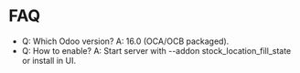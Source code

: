 # FAQ

- Q: Which Odoo version? A: 16.0 (OCA/OCB packaged).
- Q: How to enable? A: Start server with --addon stock_location_fill_state or install in UI.
